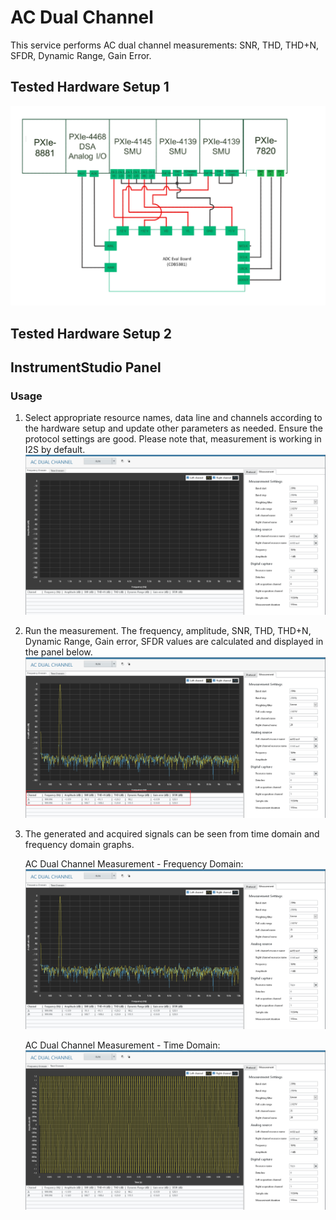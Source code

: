 # AC Dual Channel
This service performs AC dual channel measurements: SNR, THD, THD+N, SFDR, Dynamic Range, Gain Error.

## Tested Hardware Setup 1

![alt text](meas-images/hardware-setup-for-CDB5381.png)

## Tested Hardware Setup 2



## InstrumentStudio Panel

### Usage

1. Select appropriate resource names, data line and channels according to the hardware setup and update other parameters as needed. Ensure the protocol settings are good. Please note that, measurement is working in I2S by default.
![alt text](meas-images/ac-dual-channel-config.PNG)

2. Run the measurement. The frequency, amplitude, SNR, THD, THD+N, Dynamic Range, Gain error, SFDR values are calculated and displayed in the panel below.
![alt text](meas-images/ac-dual-channel-meas-results.PNG)

4. The generated and acquired signals can be seen from time domain and frequency domain graphs.

   AC Dual Channel Measurement - Frequency Domain:
   ![alt text](meas-images/ac-dual-channel-freq-domain.PNG)

   AC Dual Channel Measurement - Time Domain:
   ![alt text](meas-images/ac-dual-channel-time-domain.PNG)
